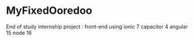 # MyFixedOoredoo
End of study internship project : front-end using ionic 7 capacitor 4 angular 15 node 16
